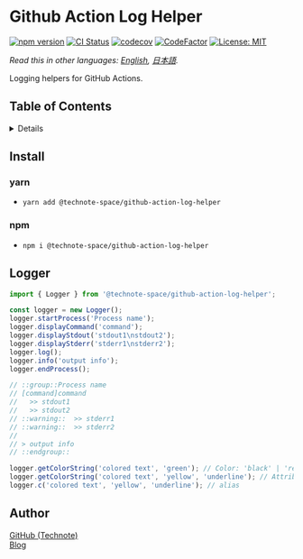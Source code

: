 # Github Action Log Helper

[![npm version](https://badge.fury.io/js/%40technote-space%2Fgithub-action-log-helper.svg)](https://badge.fury.io/js/%40technote-space%2Fgithub-action-log-helper)
[![CI Status](https://github.com/technote-space/github-action-log-helper/workflows/CI/badge.svg)](https://github.com/technote-space/github-action-log-helper/actions)
[![codecov](https://codecov.io/gh/technote-space/github-action-log-helper/branch/master/graph/badge.svg)](https://codecov.io/gh/technote-space/github-action-log-helper)
[![CodeFactor](https://www.codefactor.io/repository/github/technote-space/github-action-log-helper/badge)](https://www.codefactor.io/repository/github/technote-space/github-action-log-helper)
[![License: MIT](https://img.shields.io/badge/License-MIT-blue.svg)](https://github.com/technote-space/github-action-log-helper/blob/master/LICENSE)

*Read this in other languages: [English](README.md), [日本語](README.ja.md).*

Logging helpers for GitHub Actions.

## Table of Contents

<!-- START doctoc generated TOC please keep comment here to allow auto update -->
<!-- DON'T EDIT THIS SECTION, INSTEAD RE-RUN doctoc TO UPDATE -->
<details>
<summary>Details</summary>

- [Install](#install)
  - [yarn](#yarn)
  - [npm](#npm)
  - [Logger](#logger)
- [Author](#author)

</details>
<!-- END doctoc generated TOC please keep comment here to allow auto update -->

## Install
### yarn
- `yarn add @technote-space/github-action-log-helper`
### npm
- `npm i @technote-space/github-action-log-helper`

## Logger
```typescript
import { Logger } from '@technote-space/github-action-log-helper';

const logger = new Logger();
logger.startProcess('Process name');
logger.displayCommand('command');
logger.displayStdout('stdout1\nstdout2');
logger.displayStderr('stderr1\nstderr2');
logger.log();
logger.info('output info');
logger.endProcess();

// ::group::Process name
// [command]command
//   >> stdout1
//   >> stdout2
// ::warning::  >> stderr1
// ::warning::  >> stderr2
// 
// > output info
// ::endgroup::

logger.getColorString('colored text', 'green'); // Color: 'black' | 'red' | 'green' | 'yellow' | 'blue' | 'magenta' | 'cyan' | 'white'
logger.getColorString('colored text', 'yellow', 'underline'); // Attribute: 'bold' | 'underline' | 'italic'
logger.c('colored text', 'yellow', 'underline'); // alias
 ```

## Author
[GitHub (Technote)](https://github.com/technote-space)  
[Blog](https://technote.space)
